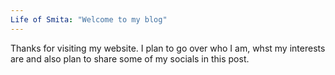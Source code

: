 ```yaml
---
Life of Smita: "Welcome to my blog"
---
```


Thanks for visiting my website. I plan to go over who I am, whst my interests are and also plan to share some of my socials in this post.

